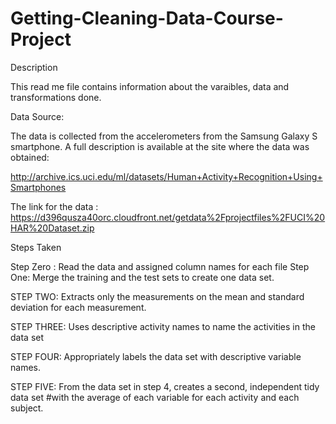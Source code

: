 Getting-Cleaning-Data-Course-Project
====================================
Description 

This read me file contains information about the varaibles, data and transformations done. 

Data Source: 

The data is collected from the accelerometers from the Samsung Galaxy S smartphone. A full description is available at the site where the data was obtained: 

http://archive.ics.uci.edu/ml/datasets/Human+Activity+Recognition+Using+Smartphones 

The link for the data :
https://d396qusza40orc.cloudfront.net/getdata%2Fprojectfiles%2FUCI%20HAR%20Dataset.zip 

Steps Taken

Step Zero : Read the data and assigned column names for each file
Step One:   Merge the training and the test sets to create one data set. 

STEP TWO:   Extracts only the measurements on the mean and standard deviation for each measurement. 

STEP THREE: Uses descriptive activity names to name the activities in the data set

STEP FOUR: Appropriately labels the data set with descriptive variable names.

STEP FIVE: From the data set in step 4, creates a second, independent tidy data set 
            #with the average of each variable for each activity and each subject.

